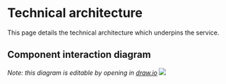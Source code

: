 # Technical architecture

This page details the technical architecture which underpins the service.

## Component interaction diagram
*Note: this diagram is editable by opening in [draw.io](https://draw.io)*
![](images/architecture.png)